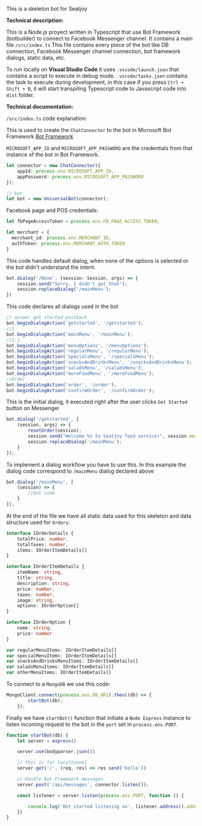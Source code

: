 This is a skeleton bot for Seatjoy

**Technical description:**

This is a Node.js proyect written in Typescript that use Bot Framework (botbuilder) to connect to Facebook Messenger channel.
It contains a main file `/src/index.ts`
This file contains every piece of the bot like DB connection, Facebook Messenger channel connection, bot framework dialogs, static data, etc.

To run locally on **Visual Studio Code** it uses `.vscode/launch.json` that contains a script to execute in debug mode.
`.vscode/tasks.json` contains the task to execute during development, in this case if you press `Ctrl + Shift + B`, it will start transpiling Typescript code to Javascript code into `dist` folder.

**Technical documentation:**

`/src/index.ts` code explanation:

This is used to create the `ChatConnector` to the bot in Microsoft Bot Framework [Bot Framework](https://dev.botframework.com/)

`MICROSOFT_APP_ID` and `MICROSOFT_APP_PASSWORD` are the credentials from that instance of the bot in Bot Framework.
```Typescript
let connector = new ChatConnector({
    appId: process.env.MICROSOFT_APP_ID,
    appPassword: process.env.MICROSOFT_APP_PASSWORD
});

// bot
let bot = new UniversalBot(connector);
```

Facebook page and POS credentials:
```Typescript
let fbPageAccessToken = process.env.FB_PAGE_ACCESS_TOKEN;

let merchant = {
  merchant_id: process.env.MERCHANT_ID,
  authToken: process.env.MERCHANT_AUTH_TOKEN
}
```


This code handles default dialog, when none of the options is selected or the bot didn't understand the intent.
```Typescript
bot.dialog('/None', (session: Session, args) => {
    session.send("Sorry, I didn't get that");
    session.replaceDialog('/mainMenu');
})
```

This code declares all dialogs used in the bot
```Typescript
// answer get started postback
bot.beginDialogAction('getstarted', '/getstarted');
//1
bot.beginDialogAction('mainMenu', '/mainMenu');
//1.1
bot.beginDialogAction('menuOptions', '/menuOptions');
bot.beginDialogAction('regularMenu', '/regularMenu');
bot.beginDialogAction('specialsMenu', '/specialsMenu');
bot.beginDialogAction('snacksAndDrinksMenu', '/snacksAndDrinksMenu');
bot.beginDialogAction('saladsMenu', '/saladsMenu');
bot.beginDialogAction('moreFoodMenu', '/moreFoodMenu');
//Order
bot.beginDialogAction('order', '/order');
bot.beginDialogAction('confirmOrder', '/confirmOrder');
```

This is the initial dialog, it executed right after the user clicks `Get Started` button on Messenger
```Typescript
bot.dialog('/getstarted', [
    (session, args) => {
        resetOrder(session);
        session.send("Welcome %s to Seatjoy food service!", session.message.user.name.split(' ')[0]);
        session.replaceDialog('/mainMenu');
    }
]);
```

To implement a dialog workflow you have to use this. In this example the dialog code correspond to `/mainMenu` dialog declared above
```Typescript
bot.dialog('/mainMenu', [
    (session) => {
        //bot code
    }
]);
```

At the end of the file we have all static data used for this skeleton and data structure used for `Orders`:
```Typescript
interface IOrderDetails {
    totalPrice: number,
    totalTaxes: number,
    items: IOrderItemDetails[]
}

interface IOrderItemDetails {
    itemName: string,
    title: string,
    description: string,
    price: number,
    taxes: number,
    image: string,
    options: IOrderOption[]
}

interface IOrderOption {
    name: string,
    price: number
}

var regularMenuItems: IOrderItemDetails[]
var specialMenuItems: IOrderItemDetails[]
var snacksAndDrinksMenuItems: IOrderItemDetails[]
var saladsMenuItems: IOrderItemDetails[]
var otherMenuItems: IOrderItemDetails[]
```

To connect to a `MongoDB` we use this code:
```Typescript
MongoClient.connect(process.env.DB_URI).then((db) => {
        startBot(db);
    });
```


Finally we have `startBot()` function that initiate a `Node Express` instance to listen incoming request to the bot in the `port` set in `process.env.PORT`.

```Typescript
function startBot(db) {
    let server = express()

    server.use(bodyparser.json())

    // this is for localtunnel
    server.get('/', (req, res) => res.send('hello'))

    // Handle Bot Framework messages
    server.post('/api/messages', connector.listen());

    const listener = server.listen(process.env.PORT, function () {

        console.log('Bot started listening on', listener.address().address, listener.address().port);
    })
}
```
